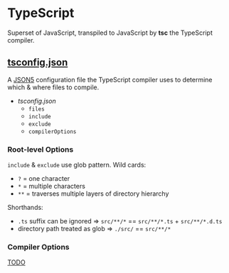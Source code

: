 # TypeScript

Superset of JavaScript, transpiled to JavaScript by **tsc** the TypeScript compiler.

## [tsconfig.json](https://medium.com/jspoint/typescript-compilation-the-typescript-compiler-4cb15f7244bc)

A [JSON5](https://json5.org/) configuration file the TypeScript compiler uses to determine which & where files to compile.

* _tsconfig.json_
  * `files`
  * `include`
  * `exclude`
  * `compilerOptions`

### Root-level Options

`include` & `exclude` use glob pattern.
Wild cards:

* `?` = one character
* `*` = multiple characters
* `**` = traverses multiple layers of directory hierarchy

Shorthands:

* `.ts` suffix can be ignored => `src/**/*` == `src/**/*.ts` + `src/**/*.d.ts`
* directory path treated as glob => `./src/` == `src/**/*`

### Compiler Options

[TODO](https://medium.com/jspoint/typescript-compilation-the-typescript-compiler-4cb15f7244bc#d276)
